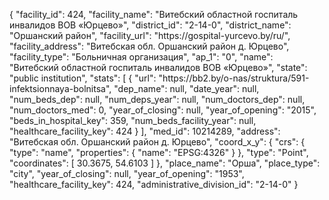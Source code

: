 {
    "facility_id": 424,
    "facility_name": "Витебский областной госпиталь инвалидов ВОВ «Юрцево»",
    "district_id": "2-14-0",
    "district_name": "Оршанский район",
    "facility_url": "https:\/\/gospital-yurcevo.by\/ru\/",
    "facility_address": "Витебская обл. Оршанский район д. Юрцево",
    "facility_type": "Больничная организация",
    "ap_1": "0",
    "name": "Витебский областной госпиталь инвалидов ВОВ «Юрцево»",
    "state": "public institution",
    "stats": [
        {
            "url": "https:\/\/bb2.by\/o-nas\/struktura\/591-infektsionnaya-bolnitsa",
            "dep_name": null,
            "date_year": null,
            "num_beds_dep": null,
            "num_deps_year": null,
            "num_doctors_dep": null,
            "num_doctors_med": 0,
            "year_of_closing": null,
            "year_of_opening": "2015",
            "beds_in_hospital_key": 359,
            "num_beds_facility_year": null,
            "healthcare_facility_key": 424
        }
    ],
    "med_id": 10214289,
    "address": "Витебская обл. Оршанский район д. Юрцево",
    "coord_x_y": {
        "crs": {
            "type": "name",
            "properties": {
                "name": "EPSG:4326"
            }
        },
        "type": "Point",
        "coordinates": [
            30.3675,
            54.6103
        ]
    },
    "place_name": "Орша",
    "place_type": "city",
    "year_of_closing": null,
    "year_of_opening": "1953",
    "healthcare_facility_key": 424,
    "administrative_division_id": "2-14-0"
}